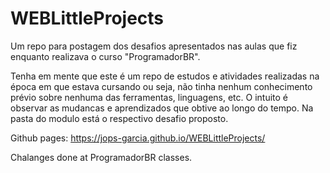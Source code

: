 # WEBLittleProjects
Um repo para postagem dos desafios apresentados nas aulas que fiz enquanto realizava o curso "ProgramadorBR".

Tenha em mente que este é um repo de estudos e atividades realizadas na época em que estava cursando ou seja, não tinha nenhum conhecimento prévio sobre nenhuma das ferramentas, linguagens, etc. O intuito é observar as mudancas e aprendizados que obtive ao longo do tempo.
Na pasta do modulo está o respectivo desafio proposto.


Github pages: https://jops-garcia.github.io/WEBLittleProjects/



Chalanges done at ProgramadorBR classes.
